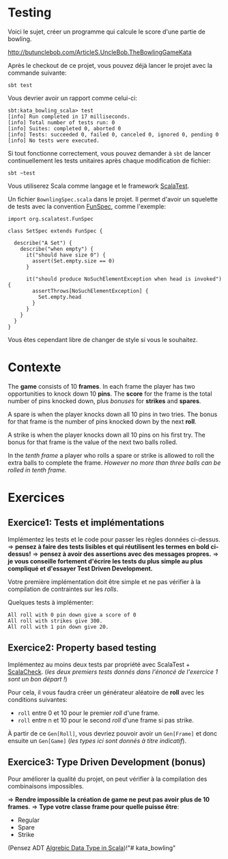 # Testing

Voici le sujet, créer un programme qui calcule le score d'une partie de bowling.

http://butunclebob.com/ArticleS.UncleBob.TheBowlingGameKata


Après le checkout de ce projet, vous pouvez déjà lancer le projet avec la commande suivante:
```
sbt test
```

Vous devrier avoir un rapport comme celui-ci:
```
sbt:kata_bowling_scala> test
[info] Run completed in 17 milliseconds.
[info] Total number of tests run: 0
[info] Suites: completed 0, aborted 0
[info] Tests: succeeded 0, failed 0, canceled 0, ignored 0, pending 0
[info] No tests were executed.
```

Si tout fonctionne correctement, vous pouvez demander à `sbt` de lancer continuellement les tests unitaires après chaque modification de fichier:
```
sbt ~test
```

Vous utiliserez Scala comme langage et le framework [ScalaTest](http://www.scalatest.org/).

Un fichier `BownlingSpec.scala` dans le projet. Il permet d'avoir un squelette de tests avec la convention [FunSpec](http://www.scalatest.org/user_guide/selecting_a_style), comme l'exemple:
```
import org.scalatest.FunSpec

class SetSpec extends FunSpec {

  describe("A Set") {
    describe("when empty") {
      it("should have size 0") {
        assert(Set.empty.size == 0)
      }

      it("should produce NoSuchElementException when head is invoked") {
        assertThrows[NoSuchElementException] {
          Set.empty.head
        }
      }
    }
  }
}
```
Vous êtes cependant libre de changer de style si vous le souhaitez.


# Contexte

The **game** consists of 10 **frames**.  In each frame the player has two opportunities to knock down 10 **pins**.
The **score** for the frame is the total number of pins knocked down, plus *bonuses* for **strikes** and **spares**.

A spare is when the player knocks down all 10 pins in two tries.
The bonus for that frame is the number of pins knocked down by the next **roll**.

A strike is when the player knocks down all 10 pins on his first try.
The bonus for that frame is the value of the next two balls rolled.

In the *tenth frame* a player who rolls a spare or strike is allowed to roll the extra balls to complete the frame.
*However no more than three balls can be rolled in tenth frame.*


# Exercices

## Exercice1: Tests et implémentations

Implémentez les tests et le code pour passer les règles données ci-dessus.
=> **pensez à faire des tests lisibles et qui réutilisent les termes en bold ci-dessus!**
=> **pensez à avoir des assertions avec des messages propres.**
=> **je vous conseille fortement d'écrire les tests du plus simple au plus compliqué et d'essayer Test Driven Development.**

Votre première implémentation doit être simple et ne pas vérifier à la compilation de contraintes sur les *rolls*.


Quelques tests à implémenter:
```
All roll with 0 pin down give a score of 0
All roll with strikes give 300.
All roll with 1 pin down give 20.
```

## Exercice2: Property based testing

Implémentez au moins deux tests par propriété avec ScalaTest + [ScalaCheck](http://www.scalatest.org/user_guide/generator_driven_property_checks).
(*les deux premiers tests donnés dans l'énoncé de l'exercice 1 sont un bon départ !*)

Pour cela, il vous faudra créer un générateur aléatoire de **roll** avec les conditions suivantes:
* `roll` entre 0 et 10 pour le premier *roll* d'une frame.
* `roll` entre n et 10 pour le second *roll* d'une frame si pas strike.

À partir de ce `Gen[Roll]`, vous devriez pouvoir avoir un `Gen[Frame]` et donc ensuite un `Gen[Game]` (*les types ici sont donnés à titre indicatif*).


## Exercice3: Type Driven Development (bonus)

Pour améliorer la qualité du projet, on peut vérifier à la compilation des combinaisons impossibles.

=> **Rendre impossible la création de game ne peut pas avoir plus de 10 frames**.
=> **Type votre classe frame pour quelle puisse être**:
* Regular
* Spare
* Strike

(Pensez ADT [Algrebic Data Type in Scala](http://tpolecat.github.io/presentations/algebraic_types.html#11))!"# kata_bowling" 

